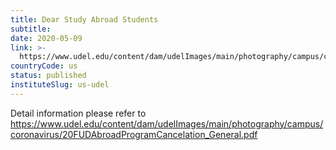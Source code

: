 ```yaml
---
title: Dear Study Abroad Students
subtitle: 
date: 2020-05-09
link: >-
  https://www.udel.edu/content/dam/udelImages/main/photography/campus/coronavirus/20FUDAbroadProgramCancelation_General.pdf
countryCode: us
status: published
instituteSlug: us-udel
---
```

Detail information please refer to https://www.udel.edu/content/dam/udelImages/main/photography/campus/coronavirus/20FUDAbroadProgramCancelation_General.pdf